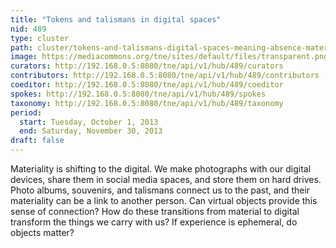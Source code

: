 ```yaml
---
title: "Tokens and talismans in digital spaces"
nid: 489
type: cluster
path: cluster/tokens-and-talismans-digital-spaces-meaning-absence-materiality
image: https://mediacommons.org/tne/sites/default/files/transparent.png
curators: http://192.168.0.5:8080/tne/api/v1/hub/489/curators
contributors: http://192.168.0.5:8080/tne/api/v1/hub/489/contributors
coeditor: http://192.168.0.5:8080/tne/api/v1/hub/489/coeditor
spokes: http://192.168.0.5:8080/tne/api/v1/hub/489/spokes
taxonomy: http://192.168.0.5:8080/tne/api/v1/hub/489/taxonomy
period:
  start: Tuesday, October 1, 2013
  end: Saturday, November 30, 2013
draft: false
---
```


Materiality is shifting to the digital. We make photographs with our digital devices, share them in social media spaces, and store them on hard drives. Photo albums, souvenirs, and talismans connect us to the past, and their materiality can be a link to another person. Can virtual objects provide this sense of connection? How do these transitions from material to digital transform the things we carry with us? If experience is ephemeral, do objects matter?
